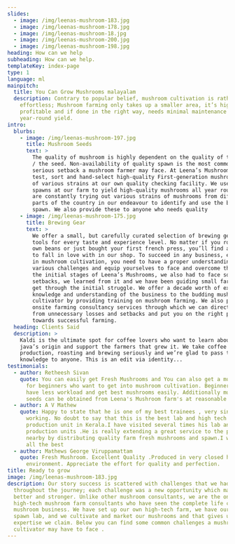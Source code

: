 ```yaml
---
slides:
  - image: /img/leenas-mushroom-183.jpg
  - image: /img/leenas-mushroom-178.jpg
  - image: /img/leenas-mushroom-18.jpg
  - image: /img/leenas-mushroom-200.jpg
  - image: /img/leenas-mushroom-198.jpg
heading: How can we help
subheading: How can we help.
templateKey: index-page
type: 1
language: ml
mainpitch:
  title: You Can Grow Mushrooms malayalam
  description: Contrary to popular belief, mushroom cultivation is rather
    effortless; Mushroom farming only takes up a smaller area, it’s highly
    profitable and if done in the right way, needs minimal maintenance for
    year-round yield.
intro:
  blurbs:
    - image: /img/leenas-mushroom-197.jpg
      title: Mushroom Seeds
      text: >
        The quality of mushroom is highly dependent on the quality of the spawn
        / the seed. Non-availability of quality spawn is the most common and
        serious setback a mushroom farmer may face. At Leena’s Mushrooms, we
        test, sort and hand-select high-quality First-generation mushroom spawns
        of various strains at our own quality checking facility. We use these
        spawns at our farm to yield high-quality mushrooms all year round. We
        are constantly trying out various strains of mushrooms from different
        parts of the country in our endeavour to identify and use the best
        spawn. We also provide these to anyone who needs quality 
    - image: /img/leenas-mushroom-175.jpg
      title: Brewing Gear
      text: >
        We offer a small, but carefully curated selection of brewing gear and
        tools for every taste and experience level. No matter if you roast your
        own beans or just bought your first french press, you’ll find a gadget
        to fall in love with in our shop. To succeed in any business, especially
        in mushroom cultivation, you need to have a proper understanding of the
        various challenges and equip yourselves to face and overcome them. In
        the initial stages of Leena’s Mushrooms, we also had to face some
        setbacks, we learned from it and we have been guiding small farmers to
        get through the initial struggle. We offer a decade worth of expertise,
        knowledge and understanding of the business to the budding mushroom
        cultivator by providing training on mushroom farming. We also provide
        onsite farming consultancy services through which we can direct you away
        from unnecessary losses and setbacks and put you on the right path
        towards successful farming.
  heading: Clients Said
  description: >
    Kaldi is the ultimate spot for coffee lovers who want to learn about their
    java’s origin and support the farmers that grew it. We take coffee
    production, roasting and brewing seriously and we’re glad to pass that
    knowledge to anyone. This is an edit via identity...
testimonials:
  - author: Retheesh Sivan
    quote: You can easily get Fresh Mushrooms and You can also get a mushroom bed
      for beginners who want to get into mushroom cultivation. Beginners will
      have less workload and get best mushrooms easily. Additionally mushroom
      seeds can be obtained from Leena's Mushroom farm's at reasonable rates
  - author: A V Mathew
    quote: Happy to state that he is one of my best trainees , very sincere and hard
      working. No doubt to say that this is the best lab and high tech mushroom
      production unit in Kerala.I have visited several times his lab and
      production units .He is really extending a great service to the people
      nearby by distributing quality farm fresh mushrooms and spawn.I wish him
      all the best
  - author: Mathews George Viruppamattam
    quote: Fresh Mushroom. Excellent Quality .Produced in very closed hygiene
      environment. Appreciate the effort for quality and perfection.
title: Ready to grow
image: /img/leenas-mushroom-183.jpg
description: Our story success is scattered with challenges that we had to face
  throughout the journey; each challenge was a new opportunity which made us
  better and stronger. Unlike other mushroom consultants, we are the only
  high-tech mushroom farm consultants who have seen the complete life cycle of
  mushroom business. We have set up our own high-tech farm, we have our own
  spawn lab, and we cultivate and market our mushrooms and that gives us the
  expertise we claim. Below you can find some common challenges a mushroom
  cultivator may have to face .
---
```

